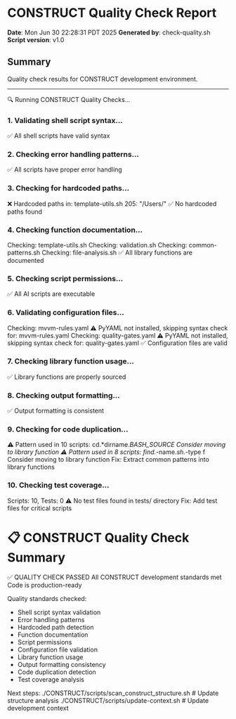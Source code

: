 # CONSTRUCT Quality Check Report

**Date**: Mon Jun 30 22:28:31 PDT 2025
**Generated by**: check-quality.sh
**Script version**: v1.0

## Summary

Quality check results for CONSTRUCT development environment.

---

🔍 Running CONSTRUCT Quality Checks...

### 1. Validating shell script syntax...
✅ All shell scripts have valid syntax

### 2. Checking error handling patterns...
✅ All scripts have proper error handling

### 3. Checking for hardcoded paths...
❌ Hardcoded paths in: template-utils.sh
   205:        "/Users/"
✅ No hardcoded paths found

### 4. Checking function documentation...
Checking: template-utils.sh
Checking: validation.sh
Checking: common-patterns.sh
Checking: file-analysis.sh
✅ All library functions are documented

### 5. Checking script permissions...
✅ All AI scripts are executable

### 6. Validating configuration files...
Checking: mvvm-rules.yaml
⚠️ PyYAML not installed, skipping syntax check for: mvvm-rules.yaml
Checking: quality-gates.yaml
⚠️ PyYAML not installed, skipping syntax check for: quality-gates.yaml
✅ Configuration files are valid

### 7. Checking library function usage...
✅ Library functions are properly sourced

### 8. Checking output formatting...
✅ Output formatting is consistent

### 9. Checking for code duplication...
⚠️ Pattern used in 10 scripts: cd.*dirname.*BASH_SOURCE
   Consider moving to library function
⚠️ Pattern used in 8 scripts: find.*-name.*sh.*-type f
   Consider moving to library function
   Fix: Extract common patterns into library functions

### 10. Checking test coverage...
Scripts: 10, Tests: 0
⚠️ No test files found in tests/ directory
   Fix: Add test files for critical scripts


📋 CONSTRUCT Quality Check Summary
=============================================
✅ QUALITY CHECK PASSED
   All CONSTRUCT development standards met
   Code is production-ready

Quality standards checked:
  - Shell script syntax validation
  - Error handling patterns
  - Hardcoded path detection
  - Function documentation
  - Script permissions
  - Configuration file validation
  - Library function usage
  - Output formatting consistency
  - Code duplication detection
  - Test coverage analysis

Next steps:
  ./CONSTRUCT/scripts/scan_construct_structure.sh  # Update structure analysis
  ./CONSTRUCT/scripts/update-context.sh           # Update development context
